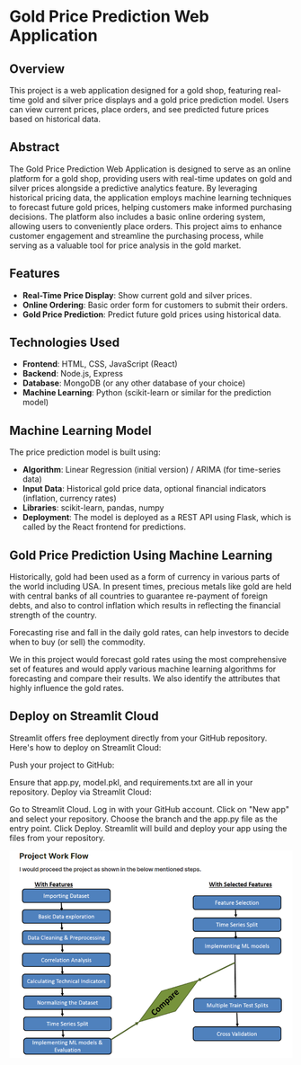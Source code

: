 # Gold Price Prediction Web Application

## Overview
This project is a web application designed for a gold shop, featuring real-time gold and silver price displays and a gold price prediction model. Users can view current prices, place orders, and see predicted future prices based on historical data.

## Abstract

The Gold Price Prediction Web Application is designed to serve as an online platform for a gold shop, providing users with real-time updates on gold and silver prices alongside a predictive analytics feature. By leveraging historical pricing data, the application employs machine learning techniques to forecast future gold prices, helping customers make informed purchasing decisions. The platform also includes a basic online ordering system, allowing users to conveniently place orders. This project aims to enhance customer engagement and streamline the purchasing process, while serving as a valuable tool for price analysis in the gold market.


## Features
- **Real-Time Price Display**: Show current gold and silver prices.
- **Online Ordering**: Basic order form for customers to submit their orders.
- **Gold Price Prediction**: Predict future gold prices using historical data.

## Technologies Used
- **Frontend**: HTML, CSS, JavaScript (React)
- **Backend**: Node.js, Express
- **Database**: MongoDB (or any other database of your choice)
- **Machine Learning**: Python (scikit-learn or similar for the prediction model)

## Machine Learning Model
The price prediction model is built using:
- **Algorithm**: Linear Regression (initial version) / ARIMA (for time-series data)
- **Input Data**: Historical gold price data, optional financial indicators (inflation, currency rates)
- **Libraries**: scikit-learn, pandas, numpy
- **Deployment**: The model is deployed as a REST API using Flask, which is called by the React frontend for predictions.

## Gold Price Prediction Using Machine Learning
Historically, gold had been used as a form of currency in various parts of the world including USA. In present times, precious metals like gold are held with central banks of all countries to guarantee re-payment of foreign debts, and also to control inflation which results in reflecting the financial strength of the country.

Forecasting rise and fall in the daily gold rates, can help investors to decide when to buy (or sell) the commodity.

We in this project would forecast gold rates using the most comprehensive set of features and would apply various machine learning algorithms for forecasting and compare their results. We also identify the attributes that highly influence the gold rates.

## Deploy on Streamlit Cloud
Streamlit offers free deployment directly from your GitHub repository. Here's how to deploy on Streamlit Cloud:

Push your project to GitHub:

Ensure that app.py, model.pkl, and requirements.txt are all in your repository.
Deploy via Streamlit Cloud:

Go to Streamlit Cloud.
Log in with your GitHub account.
Click on "New app" and select your repository.
Choose the branch and the app.py file as the entry point.
Click Deploy.
Streamlit will build and deploy your app using the files from your repository.


![Alt text](https://github.com/Dashcloud-ML/Gold_Price_Pred/blob/main/Screenshot%202024-09-26%20233228.png)



